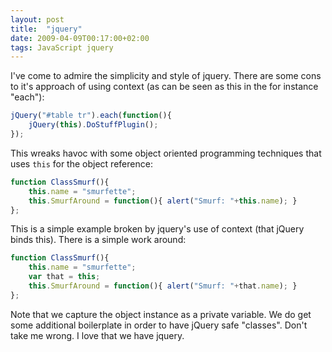 ```yaml
---
layout: post
title:  "jquery"
date: 2009-04-09T00:17:00+02:00
tags: JavaScript jquery
---
```


I've come to admire the simplicity and style of jquery. There are some cons to it's approach of using context (as can be seen as this in the for instance "each"):

```js
jQuery("#table tr").each(function(){
    jQuery(this).DoStuffPlugin();
});
```

This wreaks havoc with some object oriented programming techniques that uses `this` for the object reference:

```js
function ClassSmurf(){
    this.name = "smurfette";
    this.SmurfAround = function(){ alert("Smurf: "+this.name); }
};
```

This is a simple example broken by jquery's use of context (that jQuery binds this). There is a simple work around:

```js
function ClassSmurf(){
    this.name = "smurfette";
    var that = this;
    this.SmurfAround = function(){ alert("Smurf: "+that.name); }
};
```

Note that we capture the object instance as a private variable. We do get some additional boilerplate in order to have jQuery safe "classes". Don't take me wrong. I love that we have jquery.
